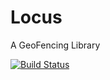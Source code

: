 # Locus
A GeoFencing Library

[![Build Status](https://travis-ci.org/TalAter/locus.svg?branch=master)](https://travis-ci.org/TalAter/locus)
